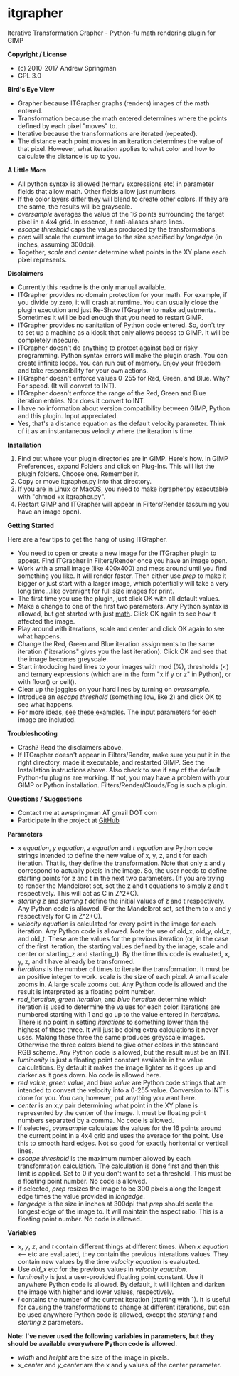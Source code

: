 # itgrapher
Iterative Transformation Grapher - Python-fu math rendering plugin for GIMP

**Copyright / License**
- (c) 2010-2017 Andrew Springman
- GPL 3.0

**Bird's Eye View**
- Grapher because ITGrapher graphs (renders) images of the math entered.
- Transformation because the math entered determines where the points defined by each pixel "moves" to.
- Iterative because the transformations are iterated (repeated).
- The distance each point moves in an iteration determines the value of that pixel.  However, what iteration applies to what color and how to calculate the distance is up to you.

**A Little More**
- All python syntax is allowed (ternary expressions etc) in parameter fields that allow math.  Other fields allow just numbers. 
- If the color layers differ they will blend to create other colors.  If they are the same, the results will be grayscale.
- _oversample_ averages the value of the 16 points surrounding the target pixel in a 4x4 grid.  In essence, it anti-aliases sharp lines.
- _escape threshold_ caps the values produced by the transformations.
- _prep_ will scale the current image to the size specified by _longedge_ (in inches, assuming 300dpi).
- Together, _scale_ and _center_ determine what points in the XY plane each pixel represents.

**Disclaimers**
- Currently this readme is the only manual available.  
- ITGrapher provides no domain protection for your math.  For example, if you divide by zero, it will crash at runtime.  You can usually close the plugin execution and just Re-Show ITGrapher to make adjustments.  Sometimes it will be bad enough that you need to restart GIMP.
- ITGrapher provides no sanitation of Python code entered.  So, don't try to set up a machine as a kiosk that only allows access to GIMP.  It will be completely insecure.
- ITGrapher doesn't do anything to protect against bad or risky programming.  Python syntax errors will make the plugin crash.  You can create infinite loops.  You can run out of memory.  Enjoy your freedom and take responsibility for your own actions.
- ITGrapher doesn't enforce values 0-255 for Red, Green, and Blue.  Why?  For speed.  (It will convert to INT).
- ITGrapher doesn't enforce the range of the Red, Green and Blue iteration entries.  Nor does it convert to INT.
- I have no information about version compatibility between GIMP, Python and this plugin. Input appreciated.
- Yes, that's a distance equation as the default velocity parameter.  Think of it as an instantaneous velocity where the iteration is time.

**Installation**
1. Find out where your plugin directories are in GIMP.  Here's how.  In GIMP Preferences, expand Folders and click on Plug-Ins.  This will list the plugin folders.  Choose one.  Remember it.
2. Copy or move itgrapher.py into that directory.
3. If you are in Linux or MacOS, you need to make itgrapher.py executable with "chmod +x itgrapher.py".
4. Restart GIMP and ITGrapher will appear in Filters/Render (assuming you have an image open).

**Getting Started**

Here are a few tips to get the hang of using ITGrapher.

- You need to open or create a new image for the ITGrapher plugin to appear.  Find ITGrapher in Filters/Render once you have an image open.
- Work with a small image (like 400x400) and mess around until you find something you like.  It will render faster.  Then either use _prep_ to make it bigger or just start with a larger image, which potentially will take a very long time...like overnight for full size images for print.
- The first time you use the plugin, just click OK with all default values.
- Make a change to one of the first two parameters.  Any Python syntax is allowed, but get started with just [math](https://docs.python.org/2/library/math.html).  Click OK again to see how it affected the image.
- Play around with iterations, scale and center and click OK again to see what happens.
- Change the Red, Green and Blue iteration assignments to the same iteration ("iterations" gives you the last iteration).  Click OK and see that the image becomes greyscale.
- Start introducing hard lines to your images with mod (%), thresholds (<) and ternary expressions (which are in the form "x if y or z" in Python), or with floor() or ceil().  
- Clear up the jaggies on your hard lines by turning on _oversample_.
- Introduce an _escape threshold_ (something low, like 2) and click OK to see what happens.
- For more ideas, [see these examples](http://andrewspringman.com/tag/itgrapher/).  The input parameters for each image are included.

**Troubleshooting**
- Crash?  Read the disclaimers above.
- If ITGrapher doesn't appear in Filters/Render, make sure you put it in the right directory, made it executable, and restarted GIMP.  See the Installation instructions above.
Also check to see if any of the default Python-fu plugins are working.
If not, you may have a problem with your GIMP or Python installation.
Filters/Render/Clouds/Fog is such a plugin.

**Questions / Suggestions**
- Contact me at awspringman AT gmail DOT com
- Participate in the project at [GitHub](https://github.com/andrewspringman/itgrapher)

**Parameters**
- _x equation_, _y equation_, _z equation_ and _t equation_ are Python code strings intended to define the new value of x, y, z, and t for each iteration.  That is, they define the transformation.  Note that only x and y correspond to actually pixels in the image.  So, the user needs to define starting points for z and t in the next two parameters.  (If you are trying to render the Mandelbrot set, set the z and t equations to simply z and t respectively.  This will act as C in Z^2+C).
- _starting z_ and _starting t_ define the initial values of z and t respectively.  Any Python code is allowed.  (For the Mandelbrot set, set them to x and y respectively for C in Z^2+C).
- _velocity equation_ is calculated for every point in the image for each iteration.  Any Python code is allowed.  Note the use of old_x, old_y, old_z, and old_t.  These are the values for the previous iteration (or, in the case of the first iteration, the starting values defined by the image, scale and center or starting_z and starting_t).
By the time this code is evaluated, x, y, z, and t have already be transformed.
- _iterations_ is the number of times to iterate the transformation.  It must be an positive integer to work.
scale is the size of each pixel.  A small scale zooms in.  A large scale zooms out.  Any Python code is allowed and the result is interpreted as a floating point number.
- _red_iteration_, _green iteration_, and _blue iteration_ determine which iteration is used to determine the values for each color.  Iterations are numbered starting with 1 and go up to the value entered in _iterations_.  There is no point in setting _iterations_ to something lower than the highest of these three.  It will just be doing extra calculations it never uses.  Making these three the same produces greyscale images.  Otherwise the three colors blend to give other colors in the standard RGB scheme.  Any Python code is allowed, but the result must be an INT.
- _luminosity_ is just a floating point constant available in the value calculations.  By default it makes the image lighter as it goes up and darker as it goes down.  No code is allowed here.
- _red value_, _green value_, and _blue value_ are Python code strings that are intended to convert the velocity into a 0-255 value.  Conversion to INT is done for you.  You can, however, put anything you want here.
- _center_ is an x,y pair determining what point in the XY plane is represented by the center of the image.  It must be floating point numbers separated by a comma.  No code is allowed.
- If selected, _oversample_ calculates the values for the 16 points around the current point in a 4x4 grid and uses the average for the point.  Use this to smooth hard edges.  Not so good for exactly horitontal or vertical lines.
- _escape threshold_ is the maximum number allowed by each transformation calculation.  The calculation is done first and then this limit is applied.  Set to 0 if you don't want to set a threshold.  This must be a floating point number.  No code is allowed.
- if selected, _prep_ resizes the image to be 300 pixels along the longest edge times the value provided in _longedge_.
- _longedge_ is the size in inches at 300dpi that _prep_ should scale the longest edge of the image to.  It will maintain the aspect ratio. This is a floating point number.  No code is allowed.

**Variables**
- _x_, _y_, _z_, and _t_ contain different things at different times.  When _x equation <--_ etc are evaluated, they contain the previous interations values.  They contain new values by the time _velocity equation_ is evaluated.
- Use _old_x_ etc for the previous values in _velocity equation_.
- _luminosity_ is just a user-provided floating point constant.  Use it anywhere Python code is allowed.  By default, it will lighten and darken the image with higher and lower values, respectively.
- _i_ contains the number of the current iteration (starting with 1).  It is useful for causing the transformations to change at different iterations, but can be used anywhere Python code is allowed, except the _starting t_ and _starting z_ parameters.

**Note: I've never used the following variables in parameters, but they should be available everywhere Python code is allowed.**
- _width_ and _height_ are the size of the image in pixels.
- _x_center_ and _y_center_ are the x and y values of the center parameter.
